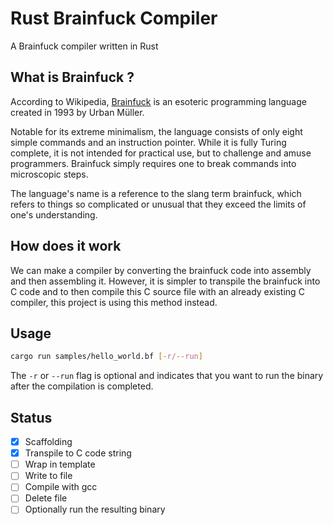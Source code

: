 # Rust Brainfuck Compiler

A Brainfuck compiler written in Rust

## What is Brainfuck ?

According to Wikipedia, [Brainfuck](https://en.wikipedia.org/wiki/Brainfuck) is an esoteric programming language created in 1993 by Urban Müller.

Notable for its extreme minimalism, the language consists of only eight simple commands and an instruction pointer. While it is fully Turing complete, it is not intended for practical use, but to challenge and amuse programmers. Brainfuck simply requires one to break commands into microscopic steps.

The language's name is a reference to the slang term brainfuck, which refers to things so complicated or unusual that they exceed the limits of one's understanding.

## How does it work

We can make a compiler by converting the brainfuck code into assembly and then assembling it.
However, it is simpler to transpile the brainfuck into C code and to then compile this C source file with an already existing C compiler, this project is using this method instead.

## Usage

```bash
cargo run samples/hello_world.bf [-r/--run]
```

The `-r` or `--run` flag is optional and indicates that you want to run the binary after the compilation is completed.

## Status

- [x] Scaffolding
- [x] Transpile to C code string
- [ ] Wrap in template
- [ ] Write to file
- [ ] Compile with gcc
- [ ] Delete file
- [ ] Optionally run the resulting binary
